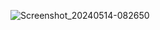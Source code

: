 ![Screenshot_20240514-082650](https://github.com/Bhola3119/Singal-Post/assets/121250370/c8105afd-ed27-4d1b-91a3-7e01476764a9)
